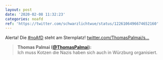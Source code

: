 ```yaml
---
layout: post
date: '2020-02-08 11:32:23'
categories: noafd
ref: 'https://twitter.com/schwarzlichtwue/status/1226106496674652160'
---
```

Alerta! Die [#noAfD](/t/noafd) steht am Sternplatz! [twitter.com/ThomasPalmai/s…](https://twitter.com/ThomasPalmai/status/1226102954039664640)
> <b>Thomas Palmai ([@ThomasPalmai](https://twitter.com/ThomasPalmai)):</b>  
>Ich muss Kotzen die Nazis haben sich auch in Würzburg organisiert.   


